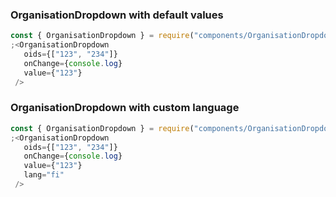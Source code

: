 ### OrganisationDropdown with default values

```js
const { OrganisationDropdown } = require("components/OrganisationDropdown")
;<OrganisationDropdown
   oids={["123", "234"]}
   onChange={console.log}
   value={"123"}
 />
```

### OrganisationDropdown with custom language

```js
const { OrganisationDropdown } = require("components/OrganisationDropdown")
;<OrganisationDropdown
   oids={["123", "234"]}
   onChange={console.log}
   value={"123"}
   lang="fi"
 />
```